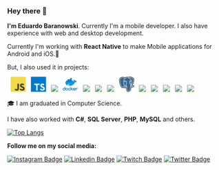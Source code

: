 ### Hey there 👋

**I'm Eduardo Baranowski**. Currently I'm a mobile developer. I also have experience with web and desktop development.

Currently I'm working with **React Native** to make Mobile applications for Android and iOS.:iphone:

But, I also used it in projects:

<p>
&nbsp;  
<img src="https://raw.githubusercontent.com/github/explore/80688e429a7d4ef2fca1e82350fe8e3517d3494d/topics/javascript/javascript.png" height="35px"/>
&nbsp;  
<img src="https://raw.githubusercontent.com/github/explore/80688e429a7d4ef2fca1e82350fe8e3517d3494d/topics/typescript/typescript.png" height="35px"/>
&nbsp;
<img src="https://diegomariano.com/wp-content/uploads/2021/06/react-logo.png" height="35px"/>
&nbsp;
<img src="https://raw.githubusercontent.com/github/explore/80688e429a7d4ef2fca1e82350fe8e3517d3494d/topics/docker/docker.png" height="35px"/>
&nbsp;
<img src="https://www.mysql.com/common/logos/logo-mysql-170x115.png" height="35px"/>
&nbsp;
<img src="https://nestjs.com/logo-small-gradient.76616405.svg" height="35px"/>
&nbsp;
<img src="https://img.icons8.com/color/452/mongodb.png" height="35px"/>
&nbsp;
<img src="https://raw.githubusercontent.com/github/explore/80688e429a7d4ef2fca1e82350fe8e3517d3494d/topics/postgresql/postgresql.png" height="35px"/>
&nbsp;
<img src="https://img.icons8.com/color/452/microsoft-sql-server.png" height="35px" />   
&nbsp;  
<img src="https://seeklogo.com/images/F/figma-logo-E4E21D3AEA-seeklogo.com.png" height="35px" />
&nbsp;
<img src="https://sdtimes.com/wp-content/uploads/2018/04/1_tfZa4vsI6UusJYt_fzvGnQ.png" height="35px" />   
&nbsp;
<img src="https://raw.githubusercontent.com/learnbr/csharp/master/csharp-logo.png" height="35px" />
&nbsp;
<img src="https://www.python.org/static/img/python-logo.png" height="35px" />   
</p>

:mortar_board: I am graduated in Computer Science.

I have also worked with **C#**, **SQL Server**, **PHP**, **MySQL** and others. 

[![Top Langs](https://github-readme-stats.vercel.app/api/top-langs/?username=Eduardo-Baranowski&layout=compact)](https://github.com/Eduardo-Baranowski/github-readme-stats)

**Follow me on my social media:**

[![Instagram Badge](https://img.shields.io/badge/-Instagram-6633cc?style=flat-square&labelColor=6633cc&logo=instagram&logoColor=white&link=https://www.instagram.com/eduardobaranowski/)](https://www.instagram.com/eduardobaranowski/)
[![Linkedin Badge](https://img.shields.io/badge/-Linkedin-6633cc?style=flat-square&logo=Linkedin&logoColor=white&link=https://www.linkedin.com/in/rodrigo-gon%C3%A7alves-santana/)](https://www.linkedin.com/in/eduardo-baranowski-091760127/)
[![Twitch Badge](https://img.shields.io/badge/-Twitch-6633cc?style=flat-square&logo=Twitch&logoColor=white&link=https://www.twitch.tv/rodrigogoncalvess)](https://www.twitch.tv/edu_baranowski)
[![Twitter Badge](https://img.shields.io/badge/-Twitter-6633cc?style=flat-square&logo=Twitter&logoColor=white&link=https://twitter.com/rodrigogsdev)](https://twitter.com/edu_baranowski)
